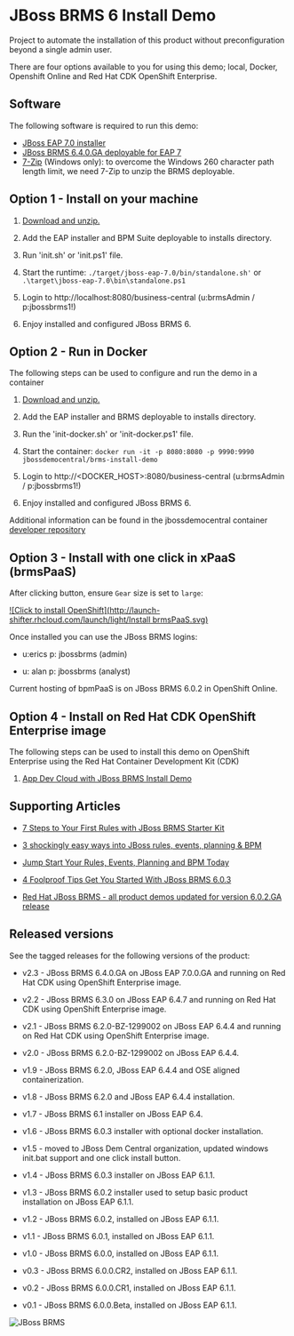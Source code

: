 JBoss BRMS 6 Install Demo
=========================
Project to automate the installation of this product without preconfiguration beyond a single admin user.

There are four options available to you for using this demo; local, Docker, Openshift Online and Red Hat CDK OpenShift Enterprise.

Software
--------
The following software is required to run this demo:
- [JBoss EAP 7.0 installer](https://developers.redhat.com/download-manager/file/jboss-eap-7.0.0-installer.jar)
- [JBoss BRMS 6.4.0.GA deployable for EAP 7](https://developers.redhat.com/download-manager/content/origin/files/sha256/14/148eb9be40833d5da00bb6108cbed1852924135d25ceb6c601c62ba43f99f372/jboss-brms-6.4.0.GA-deployable-eap7.x.zip)
- [7-Zip](http://www.7-zip.org/download.html) (Windows only): to overcome the Windows 260 character path length limit, we need 7-Zip to unzip the BRMS deployable.


Option 1 - Install on your machine
----------------------------------
1. [Download and unzip.](https://github.com/jbossdemocentral/brms-install-demo/archive/master.zip)

2. Add the EAP installer and BPM Suite deployable to installs directory.

3. Run 'init.sh' or 'init.ps1' file.

4. Start the runtime: `./target/jboss-eap-7.0/bin/standalone.sh'` or `.\target\jboss-eap-7.0\bin\standalone.ps1`

5. Login to http://localhost:8080/business-central  (u:brmsAdmin / p:jbossbrms1!)

6. Enjoy installed and configured JBoss BRMS 6.


Option 2 - Run in Docker
-----------------------------------------
The following steps can be used to configure and run the demo in a container

1. [Download and unzip.](https://github.com/jbossdemocentral/brms-install-demo/archive/master.zip)

2. Add the EAP installer and BRMS deployable to installs directory.

3. Run the 'init-docker.sh' or 'init-docker.ps1' file.

4. Start the container: `docker run -it -p 8080:8080 -p 9990:9990 jbossdemocentral/brms-install-demo`

5. Login to http://&lt;DOCKER_HOST&gt;:8080/business-central  (u:brmsAdmin / p:jbossbrms1!)

7. Enjoy installed and configured JBoss BRMS 6.

Additional information can be found in the jbossdemocentral container [developer repository](https://github.com/jbossdemocentral/docker-developer)


Option 3 - Install with one click in xPaaS (brmsPaaS)
-----------------------------------------------------
After clicking button, ensure `Gear` size is set to `large`:

[![Click to install OpenShift](http://launch-shifter.rhcloud.com/launch/light/Install brmsPaaS.svg)](https://openshift.redhat.com/app/console/application_type/custom?&cartridges[]=https://raw.githubusercontent.com/jbossdemocentral/cartridge-brmsPaaS/master/metadata/manifest.yml&name=brmspaas&gear_profile=large&initial_git_url=)

Once installed you can use the JBoss BRMS logins:

   * u:erics  p: jbossbrms  (admin)

   * u: alan  p: jbossbrms  (analyst)

Current hosting of bpmPaaS is on JBoss BRMS 6.0.2 in OpenShift Online.


Option 4 - Install on Red Hat CDK OpenShift Enterprise image
------------------------------------------------------------
The following steps can be used to install this demo on OpenShift Enterprise using the
Red Hat Container Development Kit (CDK)

1. [App Dev Cloud with JBoss BRMS Install Demo](https://github.com/redhatdemocentral/rhcs-brms-install-demo)


Supporting Articles
-------------------
- [7 Steps to Your First Rules with JBoss BRMS Starter Kit](http://www.schabell.org/2015/08/7-steps-first-rules-jboss-brms-starter-kit.html)

- [3 shockingly easy ways into JBoss rules, events, planning & BPM](http://www.schabell.org/2015/01/3-shockingly-easy-ways-into-jboss-brms-bpmsuite.html)

- [Jump Start Your Rules, Events, Planning and BPM Today](http://www.schabell.org/2014/12/jump-start-rules-events-planning-bpm-today.html)

- [4 Foolproof Tips Get You Started With JBoss BRMS 6.0.3](http://www.schabell.org/2014/10/4-foolproof-tips-get-started-jboss-brms-603.html)

- [Red Hat JBoss BRMS - all product demos updated for version 6.0.2.GA release](http://www.schabell.org/2014/07/redhat-jboss-brms-product-demos-6.0.2-updated.html)


Released versions
-----------------
See the tagged releases for the following versions of the product:

- v2.3 - JBoss BRMS 6.4.0.GA on JBoss EAP 7.0.0.GA and running on Red Hat CDK using OpenShift Enterprise image.

- v2.2 - JBoss BRMS 6.3.0 on JBoss EAP 6.4.7 and running on Red Hat CDK using OpenShift Enterprise image.

- v2.1 - JBoss BRMS 6.2.0-BZ-1299002 on JBoss EAP 6.4.4 and running on Red Hat CDK using OpenShift Enterprise image.

- v2.0 - JBoss BRMS 6.2.0-BZ-1299002 on JBoss EAP 6.4.4.

- v1.9 - JBoss BRMS 6.2.0, JBoss EAP 6.4.4 and OSE aligned containerization.

- v1.8 - JBoss BRMS 6.2.0 and JBoss EAP 6.4.4 installation.

- v1.7 - JBoss BRMS 6.1 installer on JBoss EAP 6.4.

- v1.6 - JBoss BRMS 6.0.3 installer with optional docker installation.

- v1.5 - moved to JBoss Dem Central organization, updated windows init.bat support and one click install button.

- v1.4 - JBoss BRMS 6.0.3 installer on JBoss EAP 6.1.1.

- v1.3 - JBoss BRMS 6.0.2 installer used to setup basic product installation on JBoss EAP 6.1.1.

- v1.2 - JBoss BRMS 6.0.2, installed on JBoss EAP 6.1.1.

- v1.1 - JBoss BRMS 6.0.1, installed on JBoss EAP 6.1.1.

- v1.0 - JBoss BRMS 6.0.0, installed on JBoss EAP 6.1.1.

- v0.3 - JBoss BRMS 6.0.0.CR2, installed on JBoss EAP 6.1.1.

- v0.2 - JBoss BRMS 6.0.0.CR1, installed on JBoss EAP 6.1.1.

- v0.1 - JBoss BRMS 6.0.0.Beta, installed on JBoss EAP 6.1.1.


![JBoss BRMS](https://github.com/jbossdemocentral/brms-install-demo/blob/master/support/jboss-brms.png?raw=true)
